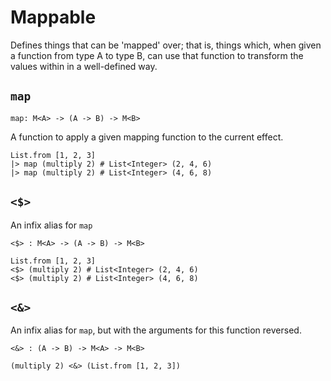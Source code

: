 # Mappable

Defines things that can be 'mapped' over; that is, things which, when given
a function from type A to type B, can use that function to transform the
values within in a well-defined way.

## `map`

```aml
map: M<A> -> (A -> B) -> M<B>
```

A function to apply a given mapping function to the current effect.

```aml
List.from [1, 2, 3]
|> map (multiply 2) # List<Integer> (2, 4, 6)
|> map (multiply 2) # List<Integer> (4, 6, 8)
```

## `<$>`

An infix alias for `map`

```aml
<$> : M<A> -> (A -> B) -> M<B>
```

```aml
List.from [1, 2, 3]
<$> (multiply 2) # List<Integer> (2, 4, 6)
<$> (multiply 2) # List<Integer> (4, 6, 8)
```

## `<&>`

An infix alias for `map`, but with the arguments for this function reversed.

```aml
<&> : (A -> B) -> M<A> -> M<B>
```

```aml
(multiply 2) <&> (List.from [1, 2, 3])
```
